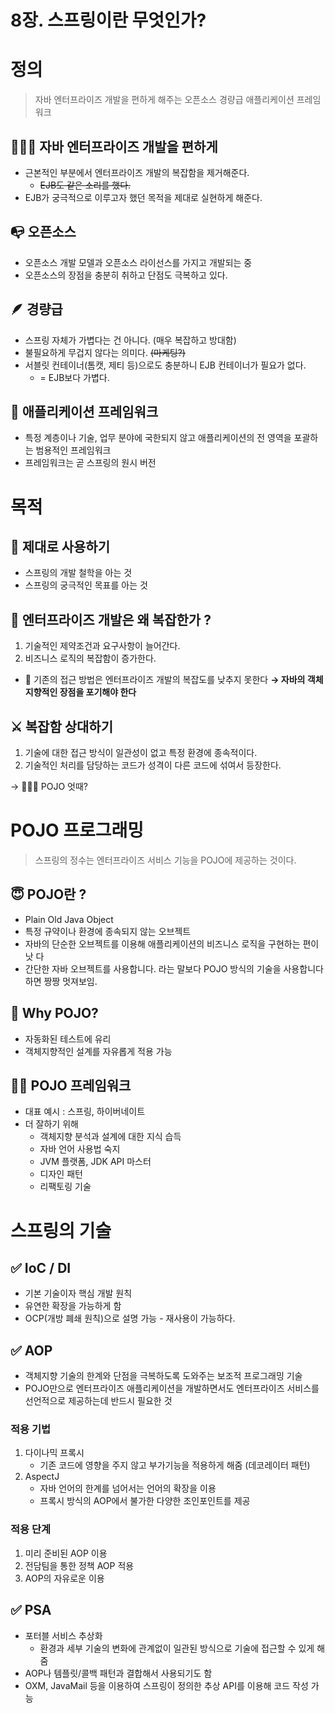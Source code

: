 # 8장. 스프링이란 무엇인가?
# 정의

> 자바 엔터프라이즈 개발을 편하게 해주는 오픈소스 경량급 애플리케이션 프레임워크
> 

## 🧘🏻‍♀️ 자바 엔터프라이즈 개발을 편하게

- 근본적인 부분에서 엔터프라이즈 개발의 복잡함을 제거해준다.
    - ~~EJB도 같은 소리를 했다.~~
- EJB가 궁극적으로 이루고자 했던 목적을 제대로 실현하게 해준다.

## 📭 오픈소스

- 오픈소스 개발 모델과 오픈소스 라이선스를 가지고 개발되는 중
- 오픈소스의 장점을 충분히 취하고 단점도 극복하고 있다.

## 🪶 경량급

- 스프링 자체가 가볍다는 건 아니다. (매우 복잡하고 방대함)
- 불필요하게 무겁지 않다는 의미다. ~~(마케팅?)~~
- 서블릿 컨테이너(톰캣, 제티 등)으로도 충분하니 EJB 컨테이너가 필요가 없다.
    - = EJB보다 가볍다.

## 🦄 애플리케이션 프레임워크

- 특정 계층이나 기술, 업무 분야에 국한되지 않고 애플리케이션의 전 영역을 포괄하는 범용적인 프레임워크
- 프레임워크는 곧 스프링의 원시 버전

# 목적

## 🚧 제대로 사용하기

- 스프링의 개발 철학을 아는 것
- 스프링의 궁극적인 목표를 아는 것

## 🤔 엔터프라이즈 개발은 왜 복잡한가 ?

1. 기술적인 제약조건과 요구사항이 늘어간다.
2. 비즈니스 로직의 복잡함이 증가한다.
- 🥲 기존의 접근 방법은 엔터프라이즈 개발의 복잡도를 낮추지 못한다
**→ 자바의 객체지향적인 장점을 포기해야 한다**

## ⚔️ 복잡함 상대하기

1. 기술에 대한 접근 방식이 일관성이 없고 특정 환경에 종속적이다.
2. 기술적인 처리를 담당하는 코드가 성격이 다른 코드에 섞여서 등장한다.

→ 🙋🏻‍♀️ POJO 엇때?

# POJO 프로그래밍

> 스프링의 정수는 엔터프라이즈 서비스 기능을 POJO에 제공하는 것이다.
> 

## 😇 POJO란 ?

- Plain Old Java Object
- 특정 규약이나 환경에 종속되지 않는 오브젝트
- 자바의 단순한 오브젝트를 이용해 애플리케이션의 비즈니스 로직을 구현하는 편이 낫
다
- 간단한 자바 오브젝트를 사용합니다. 라는 말보다 POJO 방식의 기술을 사용합니다 하면 짱짱 멋져보임.

## 🤔 Why POJO?

- 자동화된 테스트에 유리
- 객체지향적인 설계를 자유롭게 적용 가능

## ✍🏻 POJO 프레임워크

- 대표 예시 : 스프링, 하이버네이트
- 더 잘하기 위해
    - 객체지향 분석과 설계에 대한 지식 습득
    - 자바 언어 사용법 숙지
    - JVM 플랫폼, JDK API 마스터
    - 디자인 패턴
    - 리팩토링 기술

# 스프링의 기술

## ✅ IoC / DI

- 기본 기술이자 핵심 개발 원칙
- 유연한 확장을 가능하게 함
- OCP(개방 폐쇄 원칙)으로 설명 가능 - 재사용이 가능하다.

## ✅ AOP

- 객체지향 기술의 한계와 단점을 극복하도록 도와주는 보조적 프로그래밍 기술
- POJO만으로 엔터프라이즈 애플리케이션을 개발하면서도 엔터프라이즈 서비스를 선언적으로 제공하는데 반드시 필요한 것

### 적용 기법

1. 다이나믹 프록시
    - 기존 코드에 영향을 주지 않고 부가기능을 적용하게 해줌 (데코레이터 패턴)
2. AspectJ
    - 자바 언어의 한계를 넘어서는 언어의 확장을 이용
    - 프록시 방식의 AOP에서 불가한 다양한 조인포인트를 제공

### 적용 단계

1. 미리 준비된 AOP 이용
2. 전담팀을 통한 정책 AOP 적용
3. AOP의 자유로운 이용

## ✅ PSA

- 포터블 서비스 추상화
    - 환경과 세부 기술의 변화에 관계없이 일관된 방식으로 기술에 접근할 수 있게 해줌
- AOP나 템플릿/콜백 패턴과 결합해서 사용되기도 함
- OXM, JavaMail 등을 이용하여 스프링이 정의한 추상 API를 이용해 코드 작성 가능
